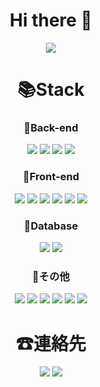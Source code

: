 <div align="center">
<h1>Hi there 👋</h1>
<img src="https://capsule-render.vercel.app/api?type=wave&color=auto&height=300&section=header&text=junichi&fontSize=90" />
<h1>📚Stack</h1>  
   <div>
      <h3>💾Back-end</h3>
      <img src="https://img.shields.io/badge/java-007396?style=for-the-badge&logo=java&logoColor=white">
      <img src="https://img.shields.io/badge/spring-6DB33F?style=for-the-badge&logo=spring&logoColor=white">
      <img src="https://img.shields.io/badge/springboot-6DB33F?style=for-the-badge&logo=springboot&logoColor=white">
      <img src="https://img.shields.io/badge/node.js-339933?style=for-the-badge&logo=node.js&logoColor=white">
      <br>
      <h3>💾Front-end</h3>
      <img src="https://img.shields.io/badge/html5-E34F26?style=for-the-badge&logo=html5&logoColor=white"> 
      <img src="https://img.shields.io/badge/css3-1572B6?style=for-the-badge&logo=css3&logoColor=white"> 
      <img src="https://img.shields.io/badge/javascript-F7DF1E?style=for-the-badge&logo=javascript&logoColor=black"> 
      <img src="https://img.shields.io/badge/jquery-0769AD?style=for-the-badge&logo=jquery&logoColor=white">
      <img src="https://img.shields.io/badge/react-61DAFB?style=for-the-badge&logo=react&logoColor=black">
      <img src="https://img.shields.io/badge/bootstrap-7952B3?style=for-the-badge&logo=bootstrap&logoColor=white">
      <br>
      <h3>💾Database</h3>
      <img src="https://img.shields.io/badge/oracle-F80000?style=for-the-badge&logo=oracle&logoColor=white">
      <img src="https://img.shields.io/badge/mysql-4479A1?style=for-the-badge&logo=mysql&logoColor=white">
      <br>
      <h3>💾その他</h3>
      <img src="https://img.shields.io/badge/apache tomcat-F8DC75?style=for-the-badge&logo=apachetomcat&logoColor=black">  
      <img src="https://img.shields.io/badge/github-181717?style=for-the-badge&logo=github&logoColor=white">
      <img src="https://img.shields.io/badge/git-F05032?style=for-the-badge&logo=git&logoColor=white">
      <img src="https://img.shields.io/badge/maven-C71A36?style=for-the-badge&logo=apache%20maven&logoColor=white">
      <img src="https://img.shields.io/badge/gradle-02303A?style=for-the-badge&logo=gradle&logoColor=white">
      <img src="https://img.shields.io/badge/docker-46a2f1?style=for-the-badge&logo=docker&logoColor=ffffff">
    <br>
  </div>
<h1>☎連絡先</h1>
<a href="https://note.com/junichi0829" target="_blank"><img src="https://img.shields.io/badge/Devblog-238F76?style=flat-square&logo=notion&logoColor=white"/></a>
<a href="https://twitter.com/junichi0829" target="_blank"><img src="https://img.shields.io/badge/Twitter-1DA1F2?style=flat-square&logo=twitter&logoColor=white"/></a>
</div>

<!--
**junichi0829/junichi0829** is a ✨ _special_ ✨ repository because its `README.md` (this file) appears on your GitHub profile.

Here are some ideas to get you started:

- 🔭 I’m currently working on ...
- 🌱 I’m currently learning ...
- 👯 I’m looking to collaborate on ...
- 🤔 I’m looking for help with ...
- 💬 Ask me about ...
- 📫 How to reach me: ...
- 😄 Pronouns: ...
- ⚡ Fun fact: ...
-->
